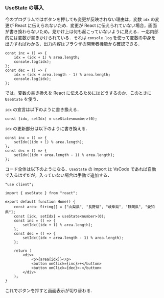 ### UseState の導入

今のプログラムではボタンを押しても変更が反映されない理由は，変数 `idx` の変更が React に伝えられないため．変更が React に伝えられていない場合，画面が書き換わらないため，見かけ上は何も起こっていないように見える．一応内部的には変数が書きかけられている．それは `console.log` を使って変数の中身を出力すればわかる．出力内容はブラウザの開発者機能から確認できる．

```
const inc = () => {
    idx = (idx + 1) % area.length;
    console.log(idx);
};
const dec = () => {
    idx = (idx + area.length - 1) % area.length;
    console.log(idx);
};
```

では，変数の書き換えを React に伝えるためにはどうするのか．このときに `UseState` を使う．

`idx` の宣言は以下のように書き換える．

```
const [idx, setIdx] = useState<number>(0);
```

`idx` の更新部分は以下のように書き換える．

```
const inc = () => {
    setIdx((idx + 1) % area.length);
};
const dec = () => {
    setIdx((idx + area.length - 1) % area.length);
};
```

コード全体は以下のようになる．`UseState` の import は VsCode であれば自動で入るはずだが，入っていない場合は手動で追加する．

```
"use client";

import { useState } from "react";

export default function Home() {
    const area: String[] = ["山梨県", "長野県", "岐阜県", "静岡県", "愛知県"];
    const [idx, setIdx] = useState<number>(0);
    const inc = () => {
        setIdx((idx + 1) % area.length);
    };
    const dec = () => {
        setIdx((idx + area.length - 1) % area.length);
    };

    return (
        <div>
            <p>{area[idx]}</p>
            <button onClick={inc}>+</button>
            <button onClick={dec}>-</button>
        </div>
    );
}

```

これでボタンを押すと画面表示が切り替わる．
